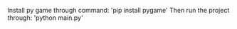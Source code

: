 Install py game through command: 'pip install pygame'
Then run the project through: 'python main.py'
